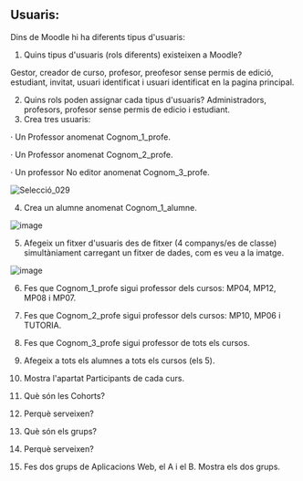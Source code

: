 ## Usuaris:
Dins de Moodle hi ha diferents tipus d'usuaris:

1. Quins tipus d'usuaris (rols diferents) existeixen a Moodle?

Gestor, creador de curso, profesor, preofesor sense permis de edició, estudiant, invitat, usuari identificat i usuari identificat en la pagina principal.

2. Quins rols poden assignar cada tipus d'usuaris?
Administradors, profesors, profesor sense permis de edicio i estudiant.
3. Crea tres usuaris:

 · Un Professor anomenat Cognom_1_profe.
 
 · Un Professor anomenat Cognom_2_profe.
 
 · Un professor No editor anomenat Cognom_3_profe.
 
 ![Selecció_029](https://user-images.githubusercontent.com/114423315/207123166-56f488cd-11e1-4a43-a8de-c648e548b300.png)
 
4. Crea un alumne anomenat Cognom_1_alumne.

![image](https://user-images.githubusercontent.com/114423315/207124641-543a3e4e-bd1e-4193-874e-c03771cdaf49.png)

5. Afegeix un fitxer d'usuaris des de fitxer (4 companys/es de classe) simultàniament carregant un fitxer de dades, com es veu a la imatge.

![image](https://user-images.githubusercontent.com/114423315/208475780-ea3bb55c-e704-4670-b1c6-1dd0697ab1a0.png)

6. Fes que Cognom_1_profe sigui professor dels cursos: MP04, MP12, MP08 i MP07.

7. Fes que Cognom_2_profe sigui professor dels cursos: MP10, MP06 i TUTORIA.

8. Fes que Cognom_3_profe sigui professor de tots els cursos.

9. Afegeix a tots els alumnes a tots els cursos (els 5).

10. Mostra l'apartat Participants de cada curs.

11. Què són les Cohorts?

12. Perquè serveixen?

13. Què són els grups?

14. Perquè serveixen?

15. Fes dos grups de Aplicacions Web, el A i el B. Mostra els dos grups.


